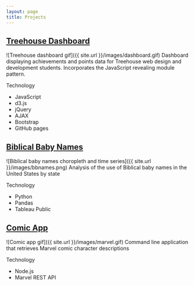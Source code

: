 ```yaml
---
layout: page
title: Projects
---
```


## [Treehouse Dashboard](https://github.com/danie11edotcom/TreehousePoints)
![Treehouse dashboard gif]({{ site.url }}/images/dashboard.gif)
Dashboard displaying achievements and points data for Treehouse web design and development students. Incorporates the JavaScript revealing module pattern.

Technology  

-  JavaScript  
-  d3.js  
-  jQuery  
-  AJAX  
-  Bootstrap  
-  GitHub pages  



## [Biblical Baby Names](https://github.com/danie11edotcom/bbnames)
![Biblical baby names choropleth and time series]({{ site.url }}/images/bbnames.png)
Analysis of the use of Biblical baby names in the United States by state

Technology  

- Python  
- Pandas  
- Tableau Public  


## [Comic App](https://github.com/danie11edotcom/nodecomicapp)
![Comic app gif]({{ site.url }}/images/marvel.gif)
Command line application that retrieves Marvel comic character descriptions

Technology

- Node.js  
- Marvel REST API  